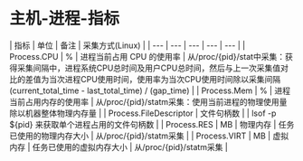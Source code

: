 # 主机-进程-指标

| 指标 | 单位  | 备注 | 采集方式(Linux) |
| --- | --- | --- | --- | --- |
| Process.CPU | % | 进程当前占用 CPU 的使用率 | 从/proc/{pid}/stat中采集：获得采集间隔中，进程系统CPU总时间及用户CPU总时间，然后与上一次采集值对比的差值为当次进程CPU使用时间，使用率为当次CPU使用时间除以采集间隔(current_total_time - last_total_time) / (gap_time) |
| Process.Mem | % | 进程当前占用内存的使用率 | 从/proc/{pid}/statm采集：使用当前进程的物理使用量除以机器整体物理内存量 |
| Process.FileDescriptor |  文件句柄数 | | lsof -p ${pid} 来获取单个进程占用的文件句柄数 |
| Process.RES | MB | 物理内存 | 任务已使用的物理内存大小 | 从/proc/{pid}/statm采集 |
| Process.VIRT | MB | 虚拟内存 | 任务已使用的虚拟内存大小 | 从/proc/{pid}/statm采集 |

